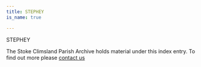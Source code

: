 ```yaml
---
title: STEPHEY
is_name: true

---
```


STEPHEY


The Stoke Climsland Parish Archive holds material under this index entry. To find out more please [contact us](/contact/)
